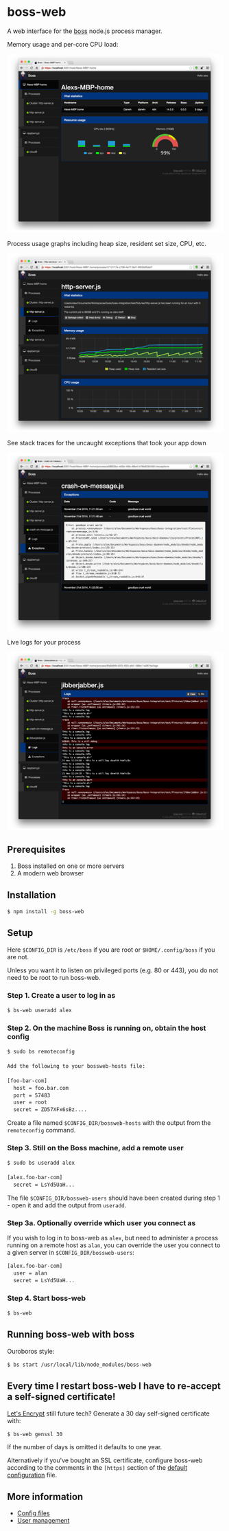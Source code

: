 # boss-web

A web interface for the [boss](http://github.com/tableflip/boss) node.js process manager.

Memory usage and per-core CPU load:

![hosts](img/host.png)

Process usage graphs including heap size, resident set size, CPU, etc.

![process](img/process.png)

See stack traces for the uncaught exceptions that took your app down

![exceptions](img/exceptions.png)

Live logs for your process

![logs](img/logs.png)

## Prerequisites

 1. Boss installed on one or more servers
 2. A modern web browser

## Installation

```sh
$ npm install -g boss-web
```

## Setup

Here `$CONFIG_DIR` is `/etc/boss` if you are root or `$HOME/.config/boss` if you are not.  

Unless you want it to listen on privileged ports (e.g. 80 or 443), you do not need to be root to run boss-web.

### Step 1. Create a user to log in as

```sh
$ bs-web useradd alex
```

### Step 2. On the machine Boss is running on, obtain the host config

```sh
$ sudo bs remoteconfig

Add the following to your bossweb-hosts file:

[foo-bar-com]
  host = foo.bar.com
  port = 57483
  user = root
  secret = ZD57XFx6sBz....
```

Create a file named `$CONFIG_DIR/bossweb-hosts` with the output from the `remoteconfig` command.

### Step 3. Still on the Boss machine, add a remote user

```sh
$ sudo bs useradd alex

[alex.foo-bar-com]
  secret = LsYd5UaH...
```

The file `$CONFIG_DIR/bossweb-users` should have been created during step 1 - open it and add the output from `useradd`.

### Step 3a.  Optionally override which user you connect as

If you wish to log in to boss-web as `alex`, but need to administer a process running on a remote host as `alan`, you can override the user you connect to a given server in `$CONFIG_DIR/bossweb-users`:

```sh
[alex.foo-bar-com]
  user = alan
  secret = LsYd5UaH...
```

### Step 4. Start boss-web

```sh
$ bs-web
```

## Running boss-web with boss

Ouroboros style:

```sh
$ bs start /usr/local/lib/node_modules/boss-web
```

## Every time I restart boss-web I have to re-accept a self-signed certificate!

[Let's Encrypt](https://letsencrypt.org/) still future tech?  Generate a 30 day self-signed certificate with:

```sh
$ bs-web genssl 30
```

If the number of days is omitted it defaults to one year.

Alternatively if you've bought an SSL certificate, configure boss-web according to the comments in the `[https]` section of the [default configuration](./bossweb) file.

## More information

 * [Config files](CONFIG.md)
 * [User management](USERS.md)
